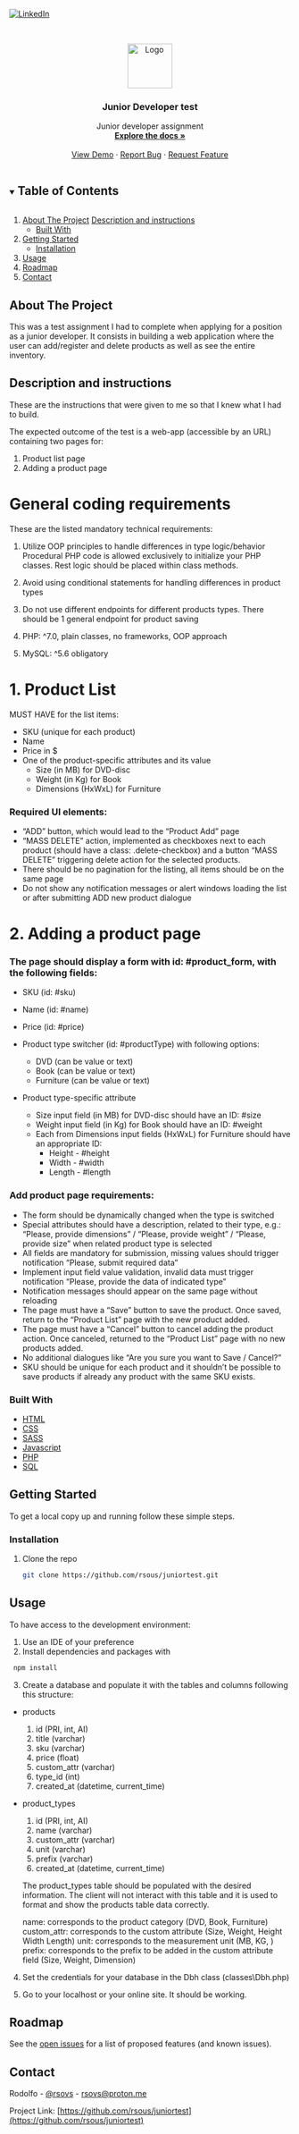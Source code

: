 <!--
*** Thanks for checking out the Best-README-Template. If you have a suggestion
*** that would make this better, please fork the repo and create a pull request
*** or simply open an issue with the tag "enhancement".
*** Thanks again! Now go create something AMAZING! :D
***
***
***
*** To avoid retyping too much info. Do a search and replace for the following:
*** github_username, repo_name, twitter_handle, email, project_title, project_description
-->

<!-- PROJECT SHIELDS -->
<!--
*** I'm using markdown "reference style" links for readability.
*** Reference links are enclosed in brackets [ ] instead of parentheses ( ).
*** See the bottom of this document for the declaration of the reference variables
*** for contributors-url, forks-url, etc. This is an optional, concise syntax you may use.
*** https://www.markdownguide.org/basic-syntax/#reference-style-links
-->

[![LinkedIn][linkedin-shield]][linkedin-url]

<!-- PROJECT LOGO -->
<br />
<p align="center">
  <a href="https://github.com/rsous/juniortest">
    <img src="dice-6.png" alt="Logo" width="80" height="80">
  </a>

  <h3 align="center">Junior Developer test</h3>

  <p align="center">
    Junior developer assignment
    <br />
    <a href="https://github.com/rsous/juniortest"><strong>Explore the docs »</strong></a>
    <br />
    <br />
    <a href="https://juniortest-rodolfo.herokuapp.com/">View Demo</a>
    ·
    <a href="https://github.com/rsous/juniortest/issues">Report Bug</a>
    ·
    <a href="https://github.com/rsous/juniortest/issues">Request Feature</a>
  </p>
</p>

<!-- TABLE OF CONTENTS -->
<details open="open">
  <summary><h2 style="display: inline-block">Table of Contents</h2></summary>
  <ol>
    <li>
      <a href="#about-the-project">About The Project</a>
      <a href="#description-and-instructions">Description and instructions</a>
      <ul>
        <li><a href="#built-with">Built With</a></li>
      </ul>
    </li>
    <li>
      <a href="#getting-started">Getting Started</a>
      <ul>
        <li><a href="#installation">Installation</a></li>
      </ul>
    </li>
    <li><a href="#usage">Usage</a></li>
    <li><a href="#roadmap">Roadmap</a></li>
    <li><a href="#contact">Contact</a></li>
    <!-- <li><a href="#acknowledgements">Acknowledgements</a></li> -->
  </ol>
</details>

<!-- ABOUT THE PROJECT -->

## About The Project

This was a test assignment I had to complete when applying for a position as a junior developer.
It consists in building a web application where the user can add/register and delete products as well as see the entire inventory.

## Description and instructions

These are the instructions that were given to me so that I knew what I had to build.

The expected outcome of the test is a web-app (accessible by an URL) containing two pages for:

1. Product list page
2. Adding a product page

# General coding requirements

These are the listed mandatory technical requirements:

1. Utilize OOP principles to handle differences in type logic/behavior
   Procedural PHP code is allowed exclusively to initialize your PHP classes. Rest logic should be placed within class methods.

2. Avoid using conditional statements for handling differences in product types

3. Do not use different endpoints for different products types. There should be 1 general endpoint for product saving

4. PHP: ^7.0, plain classes, no frameworks, OOP approach

5. MySQL: ^5.6 obligatory

# 1. Product List

MUST HAVE for the list items:

- SKU (unique for each product)
- Name
- Price in $
- One of the product-specific attributes and its value
  - Size (in MB) for DVD-disc
  - Weight (in Kg) for Book
  - Dimensions (HxWxL) for Furniture

### Required UI elements:

- “ADD” button, which would lead to the “Product Add” page
- “MASS DELETE” action, implemented as checkboxes next to each product (should have a class: .delete-checkbox) and a button “MASS DELETE” triggering delete action for the selected products.
- There should be no pagination for the listing, all items should be on the same page
- Do not show any notification messages or alert windows loading the list or after submitting ADD new product dialogue

# 2. Adding a product page

### The page should display a form with id: #product_form, with the following fields:

- SKU (id: #sku)
- Name (id: #name)
- Price (id: #price)

- Product type switcher (id: #productType) with following options:

  - DVD (can be value or text)
  - Book (can be value or text)
  - Furniture (can be value or text)

- Product type-specific attribute
  - Size input field (in MB) for DVD-disc should have an ID: #size
  - Weight input field (in Kg) for Book should have an ID: #weight
  - Each from Dimensions input fields (HxWxL) for Furniture should have an appropriate ID:
    - Height - #height
    - Width - #width
    - Length - #length

### **Add product page requirements:**

- The form should be dynamically changed when the type is switched
- Special attributes should have a description, related to their type, e.g.: “Please, provide dimensions” / “Please, provide weight” / “Please, provide size” when related product type is selected
- All fields are mandatory for submission, missing values should trigger notification “Please, submit required data”
- Implement input field value validation, invalid data must trigger notification “Please, provide the data of indicated type”
- Notification messages should appear on the same page without reloading
- The page must have a “Save” button to save the product. Once saved, return to the “Product List” page with the new product added.
- The page must have a “Cancel” button to cancel adding the product action. Once canceled, returned to the “Product List” page with no new products added.
- No additional dialogues like “Are you sure you want to Save / Cancel?”
- SKU should be unique for each product and it shouldn’t be possible to save products if already any product with the same SKU exists.

### Built With

- [HTML]()
- [CSS]()
- [SASS]()
- [Javascript]()
- [PHP]()
- [SQL]()

<!-- GETTING STARTED -->

## Getting Started

To get a local copy up and running follow these simple steps.

### Installation

1. Clone the repo
   ```sh
   git clone https://github.com/rsous/juniortest.git
   ```

<!-- USAGE EXAMPLES -->

## Usage

To have access to the development environment:

1. Use an IDE of your preference
2. Install dependencies and packages with

```sh
 npm install
```

3. Create a database and populate it with the tables and columns following this structure:

- products

  1. id (PRI, int, AI)
  2. title (varchar)
  3. sku (varchar)
  4. price (float)
  5. custom_attr (varchar)
  6. type_id (int)
  7. created_at (datetime, current_time)

- product_types

  1. id (PRI, int, AI)
  2. name (varchar)
  3. custom_attr (varchar)
  4. unit (varchar)
  5. prefix (varchar)
  6. created_at (datetime, current_time)

  The product_types table should be populated with the desired information. The client will not interact with this table and it is used to format and show the products table data correctly.

  name: corresponds to the product category (DVD, Book, Furniture)
  custom_attr: corresponds to the custom attribute (Size, Weight, Height Width Length)
  unit: corresponds to the measurement unit (MB, KG, )
  prefix: corresponds to the prefix to be added in the custom attribute field (Size, Weight, Dimension)

4. Set the credentials for your database in the Dbh class (classes\Dbh.php)

5. Go to your localhost or your online site. It should be working.

<!-- ROADMAP -->

## Roadmap

See the [open issues](https://github.com/rsous/juniortest/issues) for a list of proposed features (and known issues).

<!-- CONTACT -->

## Contact

Rodolfo - [@rsovs](https://twitter.com/rsovs) - rsovs@proton.me

Project Link: [https://github.com/rsous/juniortest](https://github.com/rsous/juniortest)

<!-- ACKNOWLEDGEMENTS -->

<!-- MARKDOWN LINKS & IMAGES -->
<!-- https://www.markdownguide.org/basic-syntax/#reference-style-links -->

[contributors-shield]: https://img.shields.io/github/contributors/rsous/repo.svg?style=for-the-badge
[contributors-url]: https://github.com/rsous/repo/graphs/contributors
[forks-shield]: https://img.shields.io/github/forks/rsous/repo.svg?style=for-the-badge
[forks-url]: https://github.com/rsous/repo/network/members
[stars-shield]: https://img.shields.io/github/stars/rsous/repo.svg?style=for-the-badge
[stars-url]: https://github.com/rsous/repo/stargazers
[issues-shield]: https://img.shields.io/github/issues/rsous/repo.svg?style=for-the-badge
[issues-url]: https://github.com/rsous/repo/issues
[license-shield]: https://img.shields.io/github/license/rsous/repo.svg?style=for-the-badge
[license-url]: https://github.com/rsous/repo/blob/master/LICENSE.txt
[linkedin-shield]: https://img.shields.io/badge/-LinkedIn-black.svg?style=for-the-badge&logo=linkedin&colorB=555
[linkedin-url]: https://linkedin.com/in/rsous
